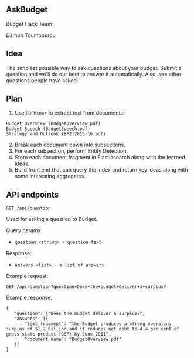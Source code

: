 AskBudget
-----------

Budget Hack Team:

Damon Toumbourou

Idea
-----

The simplest possible way to ask questions about your budget. Submit a question and we'll do our best to answer it automatically. Also, see other questions people have asked.

Plan
-----

1. Use ``PDFMiner`` to extract text from documents:

```
Budget Overview (BudgetOverview.pdf)
Budget Speech (BudgetSpeech.pdf)
Strategy and Outlook (BP2-2015-16.pdf)
```

2. Break each document down into subsections.
3. For each subsection, perform Entity Detection.
4. Store each document fragment in Elasticsearch along with the learned ideas.
5. Build front end that can query the index and return key ideas along with some interesting aggregates.

API endpoints
--------

```GET /api/question```

Used for asking a question to Budget.

Query params:

  * ``question <string> - question text``

Response:

   * ``answers <list> - a list of answers``

Example request:

```
GET /api/question?question=Does+the+budget+deliver+a+surplus?
```

Example response:
```
{
   "question": {"Does the budget deliver a surplus?",
   "answers": [{
       "text_fragment": "the Budget produces a strong operating surplus of $1.2 billion and it reduces net debt to 4.4 per cent of gross state product (GSP) by June 2011",
       "document_name": "BudgetOverview.pdf"
   }]
}
```
